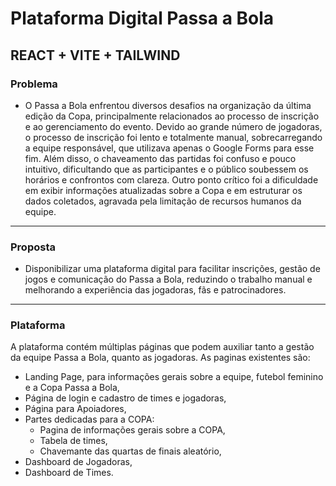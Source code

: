 # Plataforma Digital Passa a Bola
## REACT + VITE + TAILWIND

### Problema
- O Passa a Bola enfrentou diversos desafios na organização da última edição da Copa, principalmente relacionados ao processo de inscrição e ao gerenciamento do evento. Devido ao grande número de jogadoras, o processo de inscrição foi lento e totalmente manual, sobrecarregando a equipe responsável, que utilizava apenas o Google Forms para esse fim. Além disso, o chaveamento das partidas foi confuso e pouco intuitivo, dificultando que as participantes e o público soubessem os horários e confrontos com clareza.
Outro ponto crítico foi a dificuldade em exibir informações atualizadas sobre a Copa e em estruturar os dados coletados, agravada pela limitação de recursos humanos da equipe.

---

### Proposta
- Disponibilizar uma plataforma digital para facilitar inscrições, gestão de jogos e comunicação do Passa a Bola, reduzindo o trabalho manual e melhorando a experiência das jogadoras, fãs e patrocinadores.
  
---

### Plataforma 
A plataforma contém múltiplas páginas que podem auxiliar tanto a gestão da equipe Passa a Bola, quanto as jogadoras. As paginas existentes são:
- Landing Page, para informações gerais sobre a equipe, futebol feminino e a Copa Passa a Bola,
- Página de login e cadastro de times e jogadoras,
- Página para Apoiadores,
- Partes dedicadas para a COPA:
    - Pagina de informações gerais sobre a COPA,
    - Tabela de times,
    - Chavemante das quartas de finais aleatório,
- Dashboard de Jogadoras,
- Dashboard de Times.
